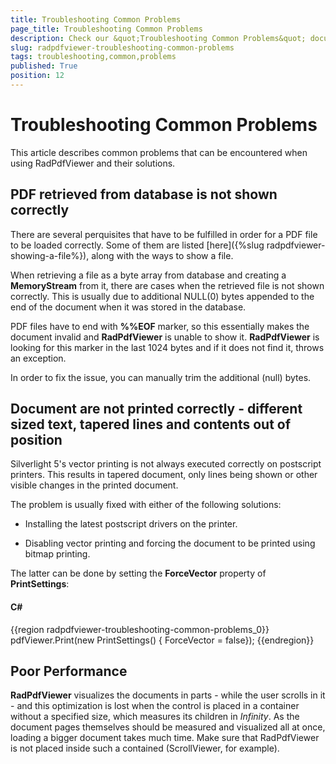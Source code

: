 ```yaml
---
title: Troubleshooting Common Problems
page_title: Troubleshooting Common Problems
description: Check our &quot;Troubleshooting Common Problems&quot; documentation article for the RadPdfViewer {{ site.framework_name }} control.
slug: radpdfviewer-troubleshooting-common-problems
tags: troubleshooting,common,problems
published: True
position: 12
---
```


# Troubleshooting Common Problems



This article describes common problems that can be encountered when using RadPdfViewer and their solutions.

## PDF retrieved from database is not shown correctly

There are several perquisites that have to be fulfilled in order for a PDF file to be loaded correctly. Some of them are listed [here]({%slug radpdfviewer-showing-a-file%}), along with the ways to show a file.
        

When retrieving a file as a byte array from database and creating a __MemoryStream__ from it, there are cases when the retrieved file is not shown correctly. This is usually due to additional NULL(0) bytes appended to the end of the document when it was stored in the database.
        

PDF files have to end with __%%EOF__ marker, so this essentially makes the document invalid and __RadPdfViewer__ is unable to show it. __RadPdfViewer__ is looking for this marker in the last 1024 bytes and if it does not find it, throws an exception.
        

In order to fix the issue, you can manually trim the additional (null) bytes. 

## Document are not printed correctly - different sized text, tapered lines and contents out of position

Silverlight 5's vector printing is not always executed correctly on postscript printers. This results in tapered document, only lines being shown or other visible changes in the printed document.


The problem is usually fixed with either of the following solutions:

* Installing the latest postscript drivers on the printer.

* Disabling vector printing and forcing the document to be printed using bitmap printing.

The latter can be done by setting the __ForceVector__ property of __PrintSettings__:
        

#### __C#__

{{region radpdfviewer-troubleshooting-common-problems_0}}
	    pdfViewer.Print(new PrintSettings() { ForceVector = false});
{{endregion}}

## Poor Performance

**RadPdfViewer** visualizes the documents in parts - while the user scrolls in it - and this optimization is lost when the control is placed in a container without a specified size, which measures its children in *Infinity*. As the document pages themselves should be measured and visualized all at once, loading a bigger document takes much time. Make sure that RadPdfViewer is not placed inside such a contained (ScrollViewer, for example).
